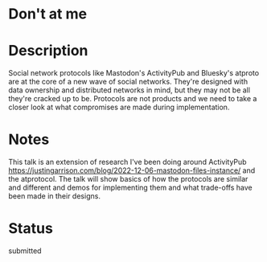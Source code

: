 # Don't at me

# Description

Social network protocols like Mastodon's ActivityPub and Bluesky's atproto are at the core of a new wave of social networks. They're designed with data ownership and distributed networks in mind, but they may not be all they're cracked up to be. Protocols are not products and we need to take a closer look at what compromises are made during implementation.

# Notes

This talk is an extension of research I've been doing around ActivityPub https://justingarrison.com/blog/2022-12-06-mastodon-files-instance/ and the atprotocol. The talk will show basics of how the protocols are similar and different and demos for implementing them and what trade-offs have been made in their designs.

# Status

submitted
